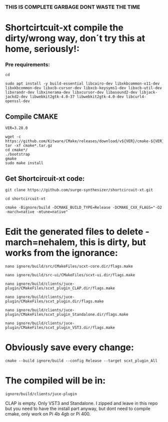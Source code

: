 ### THIS IS COMPLETE GARBAGE DONT WASTE THE TIME

# Shortcirtcuit-xt compile the dirty/wrong way, don´t try this at home, seriously!:
### Pre requirements:

``cd``

``sudo apt install -y build-essential libcairo-dev libxkbcommon-x11-dev libxkbcommon-dev libxcb-cursor-dev libxcb-keysyms1-dev libxcb-util-dev libxrandr-dev libxinerama-dev libxcursor-dev libasound2-dev libjack-jackd2-dev libwebkit2gtk-4.0-37 libwebkit2gtk-4.0-dev libcurl4-openssl-dev``

## Compile CMAKE
``VER=3.28.0``

```
wget -c https://github.com/Kitware/CMake/releases/download/v${VER}/cmake-${VER}.tar.gz
tar -xf cmake*.tar.gz
cd cmake*/
./bootstrap
gmake
sudo make install
```

## Get Shortcircuit-xt code:
``git clone https://github.com/surge-synthesizer/shortcircuit-xt.git``

``cd shortcircuit-xt``

``cmake -Bignore/build -DCMAKE_BUILD_TYPE=Release -DCMAKE_CXX_FLAGS="-O2 -march=native -mtune=native"``

# Edit the generated files to delete -march=nehalem, this is dirty, but works from the ignorance:
``nano ignore/build/src/CMakeFiles/scxt-core.dir/flags.make``

``nano ignore/build/src-ui/CMakeFiles/scxt-ui.dir/flags.make``

``nano ignore/build/clients/juce-plugin/CMakeFiles/scxt_plugin_CLAP.dir/flags.make``

``nano ignore/build/clients/juce-plugin/CMakeFiles/scxt_plugin.dir/flags.make``

``nano ignore/build/clients/juce-plugin/CMakeFiles/scxt_plugin_Standalone.dir/flags.make``

``nano ignore/build/clients/juce-plugin/CMakeFiles/scxt_plugin_VST3.dir/flags.make``

# Obviously save every change:
``cmake --build ignore/build --config Release --target scxt_plugin_All``

# The compiled will be in:
``ignore/build/clients/juce-plugin``

CLAP  is empty. Only VST3 and Standalone. I zipped and leave in this repo but you need to have the install part anyway, but dont need to compile cmake, only work on Pi 4b 4gb or Pi 400.
